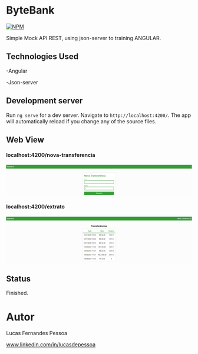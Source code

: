 # ByteBank

[![NPM](https://img.shields.io/npm/l/react)](https://github.com/lucasdepessoa/byteBank/blob/main/LICENSE)

Simple Mock API REST, using json-server to training ANGULAR.

## Technologies Used
 -Angular
 
  -Json-server
  
## Development server

Run `ng serve` for a dev server. Navigate to `http://localhost:4200/`. The app will automatically reload if you change any of the source files.

## Web View

#### localhost:4200/nova-transferencia

 <img src="https://github.com/lucasdepessoa/byteBank/blob/main/src/assets/img/webview1.png">
 
#### localhost:4200/extrato

  <img src="https://github.com/lucasdepessoa/byteBank/blob/main/src/assets/img/webview2.png">

## Status
Finished.

# Autor
Lucas Fernandes Pessoa

www.linkedin.com/in/lucasdepessoa
